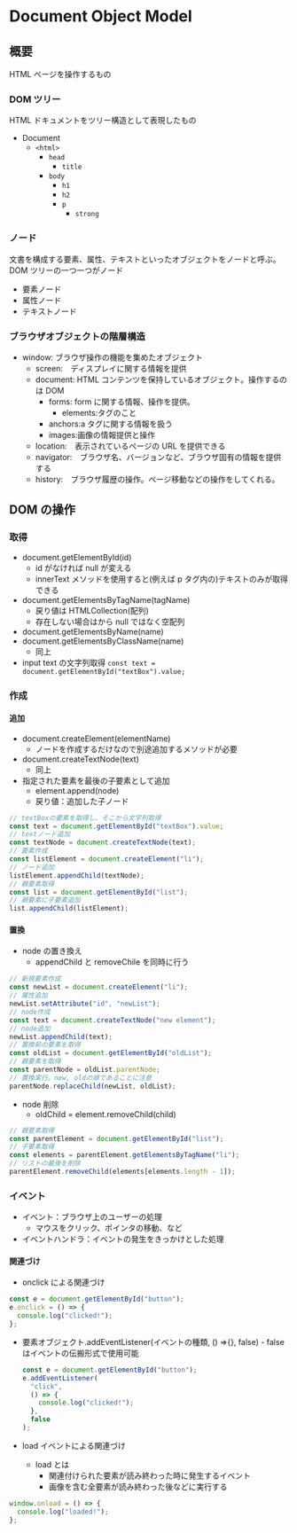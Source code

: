 # Document Object Model

## 概要

HTML ページを操作するもの

### DOM ツリー

HTML ドキュメントをツリー構造として表現したもの

- Document
  - `<html>`
    - `head`
      - `title`
    - `body`
      - `h1`
      - `h2`
      - `p`
        - `strong`

### ノード

文書を構成する要素、属性、テキストといったオブジェクトをノードと呼ぶ。
DOM ツリーの一つ一つがノード

- 要素ノード
- 属性ノード
- テキストノード

### ブラウザオブジェクトの階層構造

- window: ブラウザ操作の機能を集めたオブジェクト
  - screen:　ディスプレイに関する情報を提供
  - document: HTML コンテンツを保持しているオブジェクト。操作するのは DOM
    - forms: form に関する情報、操作を提供。
      - elements:タグのこと
    - anchors:a タグに関する情報を扱う
    - images:画像の情報提供と操作
  - location:　表示されているページの URL を提供できる
  - navigator:　ブラウザ名、バージョンなど、ブラウザ固有の情報を提供する
  - history:　ブラウザ履歴の操作。ページ移動などの操作をしてくれる。

## DOM の操作

### 取得

- document.getElementById(id)
  - id がなければ null が変える
  - innerText メソッドを使用すると(例えば p タグ内の)テキストのみが取得できる
- document.getElementsByTagName(tagName)
  - 戻り値は HTMLCollection(配列)
  - 存在しない場合はから null ではなく空配列
- document.getElementsByName(name)
- document.getElementsByClassName(name)
  - 同上
- input text の文字列取得
  `const text = document.getElementById("textBox").value;`

### 作成

#### 追加

- document.createElement(elementName)
  - ノードを作成するだけなので別途追加するメソッドが必要
- document.createTextNode(text)
  - 同上
- 指定された要素を最後の子要素として追加
  - element.append(node)
  - 戻り値：追加した子ノード

```js
// textBoxの要素を取得し、そこから文字列取得
const text = document.getElementById("textBox").value;
// textノード追加
const textNode = document.createTextNode(text);
// 要素作成
const listElement = document.createElement("li");
// ノード追加
listElement.appendChild(textNode);
// 親要素取得
const list = document.getElementById("list");
// 親要素に子要素追加
list.appendChild(listElement);
```

#### 置換

- node の置き換え
  - appendChild と removeChile を同時に行う

```js
// 新規要素作成
const newList = document.createElement("li");
// 属性追加
newList.setAttribute("id", "newList");
// node作成
const text = document.createTextNode("new element");
// node追加
newList.appendChild(text);
// 置換前の要素を取得
const oldList = document.getElementById("oldList");
// 親要素を取得
const parentNode = oldList.parentNode;
// 置換実行。new, oldの順であることに注意
parentNode.replaceChild(newList, oldList);
```

- node 削除
  - oldChild = element.removeChild(child)

```js
// 親要素取得
const parentElement = document.getElementById("list");
// 子要素取得
const elements = parentElement.getElementsByTagName("li");
// リストの最後を削除
parentElement.removeChild(elements[elements.length - 1]);
```

### イベント

- イベント：ブラウザ上のユーザーの処理
  - マウスをクリック、ポインタの移動、など
- イベントハンドラ：イベントの発生をきっかけとした処理

#### 関連づけ

- onclick による関連づけ

```js
const e = document.getElementById("button");
e.onclick = () => {
  console.log("clicked!");
};
```

- 要素オブジェクト.addEventListener(イベントの種類, () =>{}, false) - false はイベントの伝搬形式で使用可能

  ```js
  const e = document.getElementById("button");
  e.addEventListener(
    "click",
    () => {
      console.log("clicked!");
    },
    false
  );
  ```

- load イベントによる関連づけ
  - load とは
    - 関連付けられた要素が読み終わった時に発生するイベント
    - 画像を含む全要素が読み終わった後などに実行する

```js
window.onload = () => {
  console.log("loaded!");
};
```
